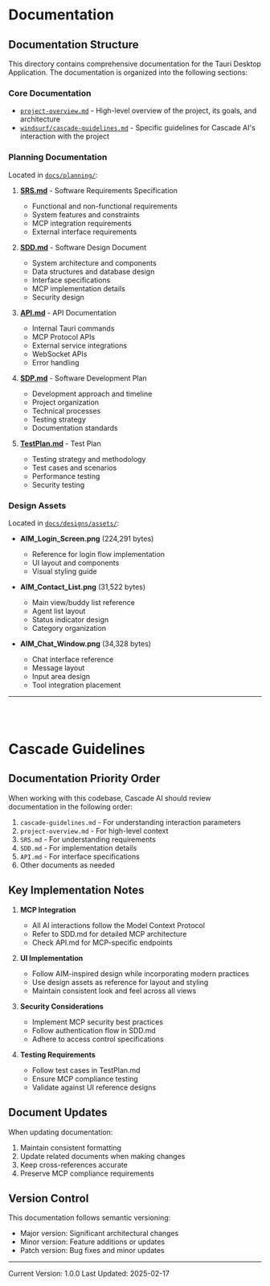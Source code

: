 # Documentation

## Documentation Structure

This directory contains comprehensive documentation for the Tauri Desktop Application. The documentation is organized into the following sections:

### Core Documentation

- [`project-overview.md`](./project-overview.md) - High-level overview of the project, its goals, and architecture
- [`windsurf/cascade-guidelines.md`](/.codeium/windsurf/cascade-guidelines.md) - Specific guidelines for Cascade AI's interaction with the project

### Planning Documentation

Located in [`docs/planning/`](./planning/):

1. **[SRS.md](./planning/SRS.md)** - Software Requirements Specification
   - Functional and non-functional requirements
   - System features and constraints
   - MCP integration requirements
   - External interface requirements

2. **[SDD.md](./planning/SDD.md)** - Software Design Document
   - System architecture and components
   - Data structures and database design
   - Interface specifications
   - MCP implementation details
   - Security design

3. **[API.md](./planning/API.md)** - API Documentation
   - Internal Tauri commands
   - MCP Protocol APIs
   - External service integrations
   - WebSocket APIs
   - Error handling

4. **[SDP.md](./planning/SDP.md)** - Software Development Plan
   - Development approach and timeline
   - Project organization
   - Technical processes
   - Testing strategy
   - Documentation standards

5. **[TestPlan.md](./planning/TestPlan.md)** - Test Plan
   - Testing strategy and methodology
   - Test cases and scenarios
   - Performance testing
   - Security testing

### Design Assets

Located in [`docs/designs/assets/`](./designs/assets/):

- **AIM_Login_Screen.png** (224,291 bytes)
  - Reference for login flow implementation
  - UI layout and components
  - Visual styling guide

- **AIM_Contact_List.png** (31,522 bytes)
  - Main view/buddy list reference
  - Agent list layout
  - Status indicator design
  - Category organization

- **AIM_Chat_Window.png** (34,328 bytes)
  - Chat interface reference
  - Message layout
  - Input area design
  - Tool integration placement


---

<br>
<br>

# Cascade Guidelines

## Documentation Priority Order

When working with this codebase, Cascade AI should review documentation in the following order:

1. `cascade-guidelines.md` - For understanding interaction parameters
2. `project-overview.md` - For high-level context
3. `SRS.md` - For understanding requirements
4. `SDD.md` - For implementation details
5. `API.md` - For interface specifications
6. Other documents as needed

## Key Implementation Notes

1. **MCP Integration**
   - All AI interactions follow the Model Context Protocol
   - Refer to SDD.md for detailed MCP architecture
   - Check API.md for MCP-specific endpoints

2. **UI Implementation**
   - Follow AIM-inspired design while incorporating modern practices
   - Use design assets as reference for layout and styling
   - Maintain consistent look and feel across all views

3. **Security Considerations**
   - Implement MCP security best practices
   - Follow authentication flow in SDD.md
   - Adhere to access control specifications

4. **Testing Requirements**
   - Follow test cases in TestPlan.md
   - Ensure MCP compliance testing
   - Validate against UI reference designs

## Document Updates

When updating documentation:
1. Maintain consistent formatting
2. Update related documents when making changes
3. Keep cross-references accurate
4. Preserve MCP compliance requirements

## Version Control

This documentation follows semantic versioning:
- Major version: Significant architectural changes
- Minor version: Feature additions or updates
- Patch version: Bug fixes and minor updates


---


Current Version: 1.0.0
Last Updated: 2025-02-17